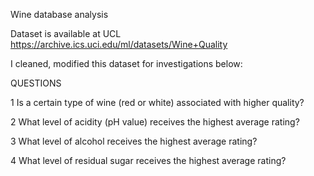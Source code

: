Wine database analysis

Dataset is available at UCL
https://archive.ics.uci.edu/ml/datasets/Wine+Quality

I cleaned, modified this dataset for investigations below:


QUESTIONS

1 Is a certain type of wine (red or white) associated with higher quality?

2 What level of acidity (pH value) receives the highest average rating?

3 What level of alcohol receives the highest average rating?

4 What level of residual sugar receives the highest average rating?
